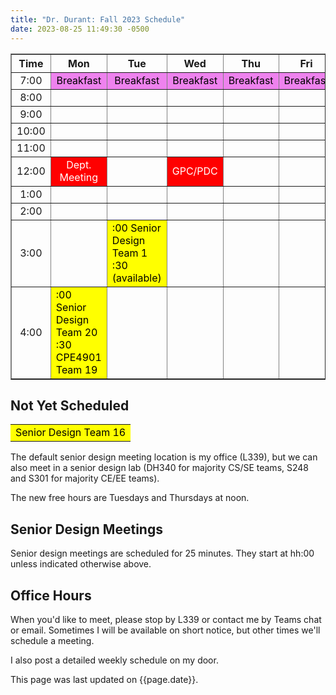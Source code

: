 ```yaml
---
title: "Dr. Durant: Fall 2023 Schedule"
date: 2023-08-25 11:49:30 -0500
---
```


<style type="text/css">
td         { text-align: center;                      }
td.am      { background-color: red;     color: white; }
td.cpe4901 { background-color: yellow;  color: black; text-align: left; }
td.lunch   { background-color: violet;  color: black; }
</style>

<div align="center">
<table border>
<tr><th>Time</th>       <th>Mon</th>                                                                <th>Tue</th>                                                            <th>Wed</th>                        <th>Thu</th>                        <th>Fri</th>                        </tr>
<tr><td>7:00</td>       <td class="lunch">Breakfast</td>                                            <td class="lunch">Breakfast</td>                                        <td class="lunch">Breakfast</td>    <td class="lunch">Breakfast</td>    <td class="lunch">Breakfast</td>    </tr>
<tr><td>8:00</td>       <td>&nbsp;</td>                                                             <td>&nbsp;</td>                                                         <td>&nbsp;</td>                     <td>&nbsp;</td>                     <td>&nbsp;</td>                     </tr>
<tr><td>9:00</td>       <td>&nbsp;</td>                                                             <td>&nbsp;</td>                                                         <td>&nbsp;</td>                     <td>&nbsp;</td>                     <td>&nbsp;</td>                     </tr>
<tr><td>10:00</td>      <td>&nbsp;</td>                                                             <td>&nbsp;</td>                                                         <td>&nbsp;</td>                     <td>&nbsp;</td>                     <td>&nbsp;</td>                     </tr>
<tr><td>11:00</td>      <td>&nbsp;</td>                                                             <td>&nbsp;</td>                                                         <td>&nbsp;</td>                     <td>&nbsp;</td>                     <td>&nbsp;</td>                     </tr>
<tr><td>12:00</td>      <td class="am">Dept. Meeting</td>                                           <td>&nbsp;</td>                                                         <td class="am">GPC/PDC</td>         <td>&nbsp;</td>                     <td>&nbsp;</td>                     </tr>
<tr><td>1:00</td>       <td>&nbsp;</td>                                                             <td>&nbsp;</td>                                                         <td>&nbsp;</td>                     <td>&nbsp;</td>                     <td>&nbsp;</td>                     </tr>
<tr><td>2:00</td>       <td>&nbsp;</td>                                                             <td>&nbsp;</td>                                                         <td>&nbsp;</td>                     <td>&nbsp;</td>                     <td>&nbsp;</td>                     </tr>
<tr><td>3:00</td>       <td>&nbsp;</td>                                                             <td class="cpe4901">:00 Senior Design Team 1<br/>:30 (available)</td>   <td>&nbsp;</td>                     <td>&nbsp;</td>                     <td>&nbsp;</td>                     </tr>
<tr><td>4:00</td>       <td class="cpe4901">:00 Senior Design Team 20<br/>:30 CPE4901 Team 19</td>  <td>&nbsp;</td>                                                         <td>&nbsp;</td>                     <td>&nbsp;</td>                     <td>&nbsp;</td>                     </tr>
</table>
</div>

## Not Yet Scheduled
<table><tr>
<td class="cpe4901">Senior Design Team 16</td>
</tr></table>

The default senior design meeting location is my office (L339), but we can also meet in a senior design lab (DH340 for majority CS/SE teams, S248 and S301 for majority CE/EE teams).

The new free hours are Tuesdays and Thursdays at noon.

## Senior Design Meetings

Senior design meetings are scheduled for 25 minutes. They start at hh:00 unless indicated otherwise above.

## Office Hours

When you'd like to meet, please stop by L339 or contact me by Teams chat or email. Sometimes I will be available on short notice, but other times we'll schedule a meeting.

I also post a detailed weekly schedule on my door.

This page was last updated on {{page.date}}.
